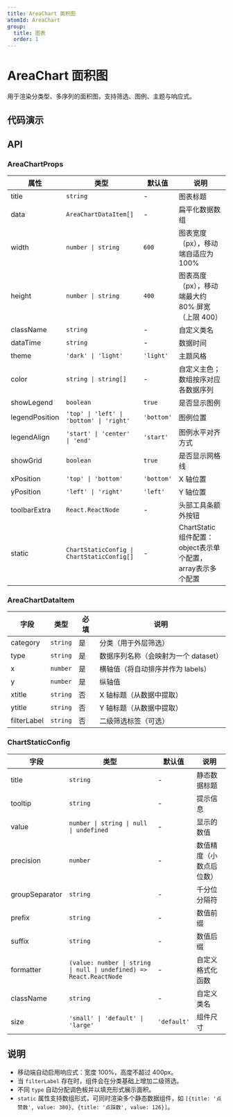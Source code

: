 ```yaml
---
title: AreaChart 面积图
atomId: AreaChart
group:
  title: 图表
  order: 1
---
```


# AreaChart 面积图

用于渲染分类型、多序列的面积图，支持筛选、图例、主题与响应式。

## 代码演示

<code src="../demos/charts/area.tsx" background="var(--main-bg-color)" iframe=540></code>

## API

### AreaChartProps

| 属性           | 类型                                       | 默认值     | 说明                                                       |
| -------------- | ------------------------------------------ | ---------- | ---------------------------------------------------------- |
| title          | `string`                                   | -          | 图表标题                                                   |
| data           | `AreaChartDataItem[]`                      | -          | 扁平化数据数组                                             |
| width          | `number \| string`                         | `600`      | 图表宽度（px），移动端自适应为 100%                        |
| height         | `number \| string`                         | `400`      | 图表高度（px），移动端最大约 80% 屏宽（上限 400）          |
| className      | `string`                                   | -          | 自定义类名                                                 |
| dataTime       | `string`                                   | -          | 数据时间                                                   |
| theme          | `'dark' \| 'light'`                        | `'light'`  | 主题风格                                                   |
| color          | `string \| string[]`                       | -          | 自定义主色；数组按序对应各数据序列                         |
| showLegend     | `boolean`                                  | `true`     | 是否显示图例                                               |
| legendPosition | `'top' \| 'left' \| 'bottom' \| 'right'`   | `'bottom'` | 图例位置                                                   |
| legendAlign    | `'start' \| 'center' \| 'end'`             | `'start'`  | 图例水平对齐方式                                           |
| showGrid       | `boolean`                                  | `true`     | 是否显示网格线                                             |
| xPosition      | `'top' \| 'bottom'`                        | `'bottom'` | X 轴位置                                                   |
| yPosition      | `'left' \| 'right'`                        | `'left'`   | Y 轴位置                                                   |
| toolbarExtra   | `React.ReactNode`                          | -          | 头部工具条额外按钮                                         |
| static         | `ChartStaticConfig \| ChartStaticConfig[]` | -          | ChartStatic组件配置：object表示单个配置，array表示多个配置 |

### AreaChartDataItem

| 字段        | 类型     | 必填 | 说明                                 |
| ----------- | -------- | ---- | ------------------------------------ |
| category    | `string` | 是   | 分类（用于外层筛选）                 |
| type        | `string` | 是   | 数据序列名称（会映射为一个 dataset） |
| x           | `number` | 是   | 横轴值（将自动排序并作为 labels）    |
| y           | `number` | 是   | 纵轴值                               |
| xtitle      | `string` | 否   | X 轴标题（从数据中提取）             |
| ytitle      | `string` | 否   | Y 轴标题（从数据中提取）             |
| filterLabel | `string` | 否   | 二级筛选标签（可选）                 |

### ChartStaticConfig

| 字段           | 类型                                                                | 默认值      | 说明                     |
| -------------- | ------------------------------------------------------------------- | ----------- | ------------------------ |
| title          | `string`                                                            | -           | 静态数据标题             |
| tooltip        | `string`                                                            | -           | 提示信息                 |
| value          | `number \| string \| null \| undefined`                             | -           | 显示的数值               |
| precision      | `number`                                                            | -           | 数值精度（小数点后位数） |
| groupSeparator | `string`                                                            | -           | 千分位分隔符             |
| prefix         | `string`                                                            | -           | 数值前缀                 |
| suffix         | `string`                                                            | -           | 数值后缀                 |
| formatter      | `(value: number \| string \| null \| undefined) => React.ReactNode` | -           | 自定义格式化函数         |
| className      | `string`                                                            | -           | 自定义类名               |
| size           | `'small' \| 'default' \| 'large'`                                   | `'default'` | 组件尺寸                 |

## 说明

- 移动端自动启用响应式：宽度 100%，高度不超过 400px。
- 当 `filterLabel` 存在时，组件会在分类基础上增加二级筛选。
- 不同 `type` 自动分配调色板并以填充形式展示面积。
- `static` 属性支持数组形式，可同时渲染多个静态数据组件，如 `[{title: '点赞数', value: 380}, {title: '点踩数', value: 126}]`。

